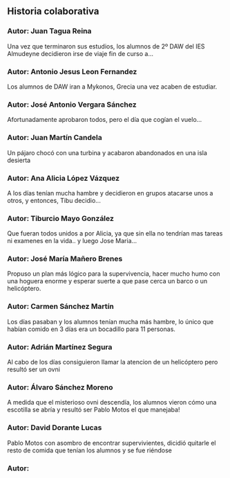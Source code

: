 ﻿## Historia colaborativa

### Autor: Juan Tagua Reina
Una vez que terminaron sus estudios, los alumnos de 2º DAW del IES Almudeyne decidieron irse de viaje fin de curso a...

### Autor: Antonio Jesus Leon Fernandez
Los alumnos de DAW iran a Mykonos, Grecia una vez acaben de estudiar. 

### Autor: José Antonio Vergara Sánchez
Afortunadamente aprobaron todos, pero el día que cogían el vuelo...

### Autor: Juan Martín Candela
Un pájaro chocó con una turbina y acabaron abandonados en una isla desierta

### Autor: Ana Alicia López Vázquez  
A los días tenían mucha hambre y decidieron en grupos atacarse unos a 
otros, y entonces, Tibu decidio...

### Autor: Tiburcio Mayo González
Que fueran todos unidos a por Alicia, ya que sin ella no tendrían mas tareas ni examenes en la vida.. y luego Jose Maria...

### Autor: José María Mañero Brenes
Propuso un plan más lógico para la supervivencia, hacer mucho humo con una hoguera enorme y esperar suerte a que pase cerca un barco o un helicóptero.

### Autor: Carmen Sánchez Martín
Los días pasaban y los alumnos tenían mucha más hambre, lo único que habían comido en 3 días era un bocadillo para 11 personas.

### Autor: Adrián Martínez Segura
Al cabo de los días consiguieron llamar la atencion de un helicóptero pero resultó ser un ovni

### Autor: Álvaro Sánchez Moreno
A medida que el misterioso ovni descendía, los alumnos vieron cómo una escotilla se abría y resultó ser Pablo Motos el que manejaba!  

### Autor: David Dorante Lucas
Pablo Motos con asombro de encontrar supervivientes, dicidió quitarle el resto de comida que tenían los alumnos y se fue riéndose


### Autor: 


